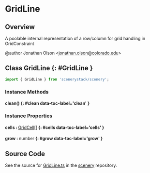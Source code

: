# GridLine

## Overview

A poolable internal representation of a row/column for grid handling in GridConstraint

@author Jonathan Olson &lt;jonathan.olson@colorado.edu&gt;

## Class GridLine {: #GridLine }


```js
import { GridLine } from 'scenerystack/scenery';
```
### Instance Methods

#### clean() {: #clean data-toc-label='clean' }

### Instance Properties

#### cells : <span style="font-weight: 400;">[GridCell](../scenery/GridCell.md)[]</span> {: #cells data-toc-label='cells' }

#### grow : <span style="font-weight: 400;"><span style="color: hsla(calc(var(--md-hue) + 180deg),80%,40%,1);">number</span></span> {: #grow data-toc-label='grow' }



## Source Code

See the source for [GridLine.ts](https://github.com/phetsims/scenery/blob/main/js/layout/constraints/GridLine.ts) in the [scenery](https://github.com/phetsims/scenery) repository.
